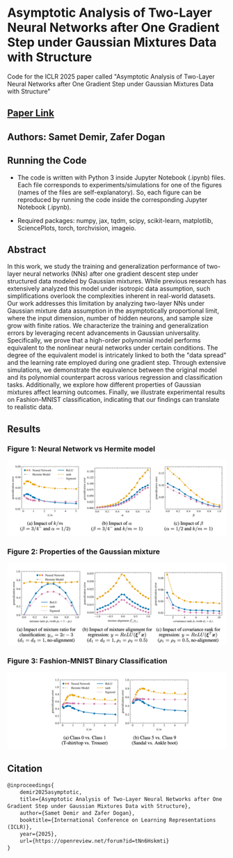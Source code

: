 # Asymptotic Analysis of Two-Layer Neural Networks after One Gradient Step under Gaussian Mixtures Data with Structure
Code for the ICLR 2025 paper called "Asymptotic Analysis of Two-Layer Neural Networks after One Gradient Step under Gaussian Mixtures Data with Structure"

## [Paper Link](https://openreview.net/forum?id=tNn6Hskmti)
## Authors: Samet Demir, Zafer Dogan

## Running the Code
- The code is written with Python 3 inside Jupyter Notebook (.ipynb) files. Each file corresponds to experiments/simulations for one of the figures (names of the files are self-explanatory). So, each figure can be reproduced by running the code inside the corresponding Jupyter Notebook (.ipynb).

- Required packages: numpy, jax, tqdm, scipy, scikit-learn, matplotlib, SciencePlots, torch, torchvision, imageio.


## Abstract
In this work, we study the training and generalization performance of two-layer neural networks (NNs) after one gradient descent step under structured data modeled by Gaussian mixtures. While previous research has extensively analyzed this model under isotropic data assumption, such simplifications overlook the complexities inherent in real-world datasets. Our work addresses this limitation by analyzing two-layer NNs under Gaussian mixture data assumption in the asymptotically proportional limit, where the input dimension, number of hidden neurons, and sample size grow with finite ratios. We characterize the training and generalization errors by leveraging recent advancements in Gaussian universality. Specifically, we prove that a high-order polynomial model performs equivalent to the nonlinear neural networks under certain conditions. The degree of the equivalent model is intricately linked to both the "data spread" and the learning rate employed during one gradient step. Through extensive simulations, we demonstrate the equivalence between the original model and its polynomial counterpart across various regression and classification tasks. Additionally, we explore how different properties of Gaussian mixtures affect learning outcomes. Finally, we illustrate experimental results on Fashion-MNIST classification, indicating that our findings can translate to realistic data.

## Results
### Figure 1: Neural Network vs Hermite model
<p align="center">
  <img src="./figures/Figure1.png">
</p>

### Figure 2: Properties of the Gaussian mixture 
<p align="center">
  <img src="./figures/Figure2.png">
</p>

### Figure 3: Fashion-MNIST Binary Classification
<p align="center">
  <img src="./figures/Figure3.png">
</p>

## Citation
```
@inproceedings{
    demir2025asymptotic,
    title={Asymptotic Analysis of Two-Layer Neural Networks after One Gradient Step under Gaussian Mixtures Data with Structure},
    author={Samet Demir and Zafer Dogan},
    booktitle={International Conference on Learning Representations (ICLR)},
    year={2025},
    url={https://openreview.net/forum?id=tNn6Hskmti}
}
```